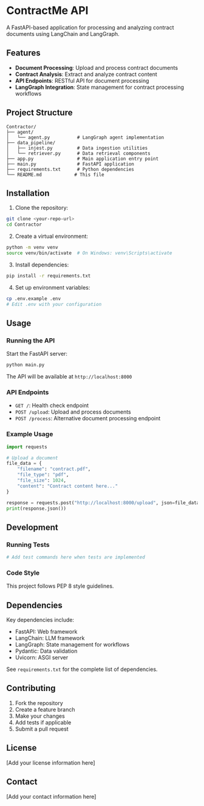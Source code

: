 # ContractMe API

A FastAPI-based application for processing and analyzing contract documents using LangChain and LangGraph.

## Features

- **Document Processing**: Upload and process contract documents
- **Contract Analysis**: Extract and analyze contract content
- **API Endpoints**: RESTful API for document processing
- **LangGraph Integration**: State management for contract processing workflows

## Project Structure

```
Contractor/
├── agent/
│   └── agent.py          # LangGraph agent implementation
├── data_pipeline/
│   ├── injest.py         # Data ingestion utilities
│   └── retriever.py      # Data retrieval components
├── app.py                # Main application entry point
├── main.py               # FastAPI application
├── requirements.txt      # Python dependencies
└── README.md            # This file
```

## Installation

1. Clone the repository:
```bash
git clone <your-repo-url>
cd Contractor
```

2. Create a virtual environment:
```bash
python -m venv venv
source venv/bin/activate  # On Windows: venv\Scripts\activate
```

3. Install dependencies:
```bash
pip install -r requirements.txt
```

4. Set up environment variables:
```bash
cp .env.example .env
# Edit .env with your configuration
```

## Usage

### Running the API

Start the FastAPI server:

```bash
python main.py
```

The API will be available at `http://localhost:8000`

### API Endpoints

- `GET /`: Health check endpoint
- `POST /upload`: Upload and process documents
- `POST /process`: Alternative document processing endpoint

### Example Usage

```python
import requests

# Upload a document
file_data = {
    "filename": "contract.pdf",
    "file_type": "pdf",
    "file_size": 1024,
    "content": "Contract content here..."
}

response = requests.post("http://localhost:8000/upload", json=file_data)
print(response.json())
```

## Development

### Running Tests

```bash
# Add test commands here when tests are implemented
```

### Code Style

This project follows PEP 8 style guidelines.

## Dependencies

Key dependencies include:
- FastAPI: Web framework
- LangChain: LLM framework
- LangGraph: State management for workflows
- Pydantic: Data validation
- Uvicorn: ASGI server

See `requirements.txt` for the complete list of dependencies.

## Contributing

1. Fork the repository
2. Create a feature branch
3. Make your changes
4. Add tests if applicable
5. Submit a pull request

## License

[Add your license information here]

## Contact

[Add your contact information here] 